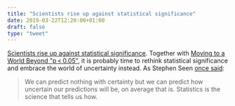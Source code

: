 ```yaml
---
title: "Scientists rise up against statistical significance"
date: 2019-03-22T12:20:00+01:00
draft: false
type: "tweet"
---
```


[Scientists rise up against statistical significance](https://www.nature.com/articles/d41586-019-00857-9). Together with
[Moving to a World Beyond "p < 0.05"](https://www.tandfonline.com/doi/full/10.1080/00031305.2019.1583913), it is probably time to rethink statistical
significance and embrace the world of uncertainty instead. As Stephen Seen [once
said](/post/dicing-with-death/):

> We can predict nothing with certainty but we can predict how uncertain our
> predictions will be, on average that is. Statistics is the science that tells us
> how.
